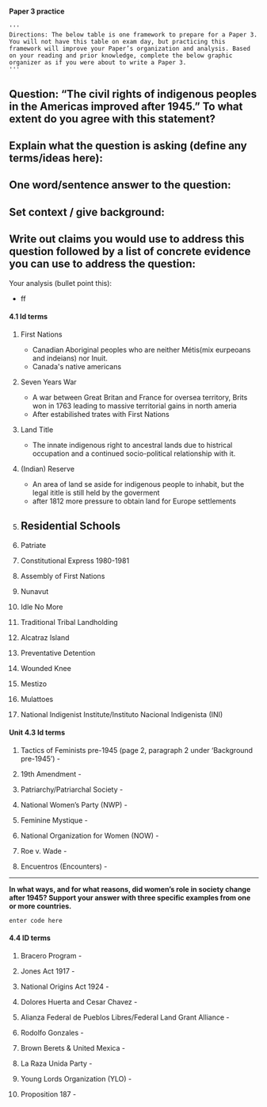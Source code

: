 #### Paper 3 practice 

    '''
    Directions: The below table is one framework to prepare for a Paper 3. You will not have this table on exam day, but practicing this framework will improve your Paper’s organization and analysis. Based on your reading and prior knowledge, complete the below graphic organizer as if you were about to write a Paper 3.
    '''
  

Question: “The civil rights of indigenous peoples in the Americas improved after 1945.” To what extent do you agree with this statement?
 - 
Explain what the question is asking (define any terms/ideas here):
 - 
One word/sentence answer to the question:
 - 
Set context / give background:
 - 
Write out claims you would use to address this question followed by a list of concrete evidence you can use to address the question:
 - 
Your analysis (bullet point this):
 -  ff

#### 4.1 Id terms
1.  First Nations
    - Canadian Aboriginal peoples who are neither Métis(mix eurpeoans and indeians) nor Inuit.
    - Canada's native americans
2.  Seven Years War
     - A war between Great Britan and France for oversea territory, Brits won in 1763 leading to massive territorial gains in north ameria
     - After estabilished trates with First Nations
3.  Land Title
     - The innate indigenous right to ancestral lands due to histrical occupation and a continued socio-political relationship with it.
4.  (Indian) Reserve
     - An area of land se aside for indigenous people to inhabit, but the legal ititle is still held by the goverment
     - after 1812 more pressure to obtain land for Europe settlements
5.  Residential Schools
     - 
6.  Patriate
    
7.  Constitutional Express 1980-1981
    
8.  Assembly of First Nations
    
9.  Nunavut
    
10.  Idle No More
    
11.  Traditional Tribal Landholding
    
12.  Alcatraz Island
    
13.  Preventative Detention
    
14.  Wounded Knee
    
15.  Mestizo
    
16.  Mulattoes
    
17.  National Indigenist Institute/Instituto Nacional Indigenista (INI)

#### Unit 4.3 Id terms
1.  Tactics of Feminists pre-1945 (page 2, paragraph 2 under ‘Background pre-1945’) -
  
2.  19th Amendment -
   
3.  Patriarchy/Patriarchal Society -
    
4.  National Women’s Party (NWP) -
   
5.  Feminine Mystique -
   
6.  National Organization for Women (NOW) -
    
7.  Roe v. Wade -
    
8.  Encuentros (Encounters) -

___

**In what ways, and for what reasons, did women’s role in society change after 1945? Support your answer with three specific examples from one or more countries.**

    enter code here

#### 4.4 ID terms
1.  Bracero Program -
    
2.  Jones Act 1917 -
    
3.  National Origins Act 1924 -
    
4.  Dolores Huerta and Cesar Chavez -
    
5.  Alianza Federal de Pueblos Libres/Federal Land Grant Alliance -
    
6.  Rodolfo Gonzales -
    
7.  Brown Berets & United Mexica -
    
8.  La Raza Unida Party -
    
9.  Young Lords Organization (YLO) -
    
10.  Proposition 187 -


<!--stackedit_data:
eyJoaXN0b3J5IjpbODMxMDkyMDMwXX0=
-->